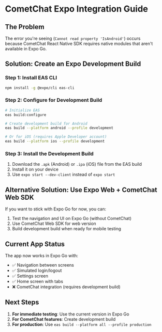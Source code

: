 # CometChat Expo Integration Guide

## The Problem
The error you're seeing (`Cannot read property 'IsAndroid'`) occurs because CometChat React Native SDK requires native modules that aren't available in Expo Go.

## Solution: Create an Expo Development Build

### Step 1: Install EAS CLI
```bash
npm install -g @expo/cli eas-cli
```

### Step 2: Configure for Development Build
```bash
# Initialize EAS
eas build:configure

# Create development build for Android
eas build --platform android --profile development

# Or for iOS (requires Apple Developer account)
eas build --platform ios --profile development
```

### Step 3: Install the Development Build
1. Download the `.apk` (Android) or `.ipa` (iOS) file from the EAS build
2. Install it on your device
3. Use `expo start --dev-client` instead of `expo start`

## Alternative Solution: Use Expo Web + CometChat Web SDK

If you want to stick with Expo Go for now, you can:

1. Test the navigation and UI on Expo Go (without CometChat)
2. Use CometChat Web SDK for web version
3. Build development build when ready for mobile testing

## Current App Status

The app now works in Expo Go with:
- ✅ Navigation between screens
- ✅ Simulated login/logout
- ✅ Settings screen
- ✅ Home screen with tabs
- ❌ CometChat integration (requires development build)

## Next Steps

1. **For immediate testing**: Use the current version in Expo Go
2. **For CometChat features**: Create development build
3. **For production**: Use `eas build --platform all --profile production`

